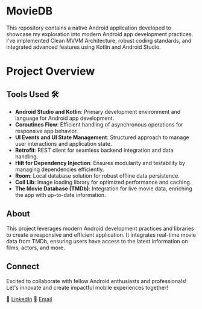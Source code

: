# MovieDB
This repository contains a native Android application developed to showcase my exploration into modern Android app development practices. I've implemented Clean MVVM Architecture, robust coding standards, and integrated advanced features using Kotlin and Android Studio.

# Project Overview

## Tools Used 🛠️

- **Android Studio and Kotlin**: Primary development environment and language for Android app development.
- **Coroutines Flow**: Efficient handling of asynchronous operations for responsive app behavior.
- **UI Events and UI State Management**: Structured approach to manage user interactions and application state.
- **Retrofit**: REST client for seamless backend integration and data handling.
- **Hilt for Dependency Injection**: Ensures modularity and testability by managing dependencies efficiently.
- **Room**: Local database solution for robust offline data persistence.
- **Coil Lib**: Image loading library for optimized performance and caching.
- **The Movie Database (TMDb)**: Integration for live movie data, enriching the app with up-to-date information.

## About

This project leverages modern Android development practices and libraries to create a responsive and efficient application. It integrates real-time movie data from TMDb, ensuring users have access to the latest information on films, actors, and more.

## Connect

Excited to collaborate with fellow Android enthusiasts and professionals! Let's innovate and create impactful mobile experiences together!

🔗 [LinkedIn](https://www.linkedin.com/in/santhosh-anbazhagan)
📧 [Email](mailto:santhoshanbazhagan1910@example.com)
